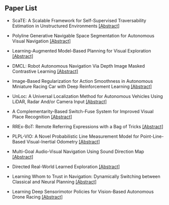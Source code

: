 ## Paper List

- ScaTE: A Scalable Framework for Self-Supervised Traversability Estimation in Unstructured Environments
[[Abstract]](https://events.infovaya.com/presentation?id=106919)

- Polyline Generative Navigable Space Segmentation for Autonomous Visual Navigation
[[Abstract]](https://events.infovaya.com/presentation?id=106922)

- Learning-Augmented Model-Based Planning for Visual Exploration
[[Abstract]](https://events.infovaya.com/presentation?id=106925)

- DMCL: Robot Autonomous Navigation Via Depth Image Masked Contrastive Learning
[[Abstract]](https://events.infovaya.com/presentation?id=106928)

- Image-Based Regularization for Action Smoothness in Autonomous Miniature Racing Car with Deep Reinforcement Learning
[[Abstract]](https://events.infovaya.com/presentation?id=106931)

- UnLoc: A Universal Localization Method for Autonomous Vehicles Using LiDAR, Radar And/or Camera Input
[[Abstract]](https://events.infovaya.com/presentation?id=106934)

- A Complementarity-Based Switch-Fuse System for Improved Visual Place Recognition
[[Abstract]](https://events.infovaya.com/presentation?id=106937)

- RREx-BoT: Remote Referring Expressions with a Bag of Tricks
[[Abstract]](https://events.infovaya.com/presentation?id=106940)

- PLPL-VIO: A Novel Probabilistic Line Measurement Model for Point-Line-Based Visual-Inertial Odometry
[[Abstract]](https://events.infovaya.com/presentation?id=106943)

- Multi-Goal Audio-Visual Navigation Using Sound Direction Map
[[Abstract]](https://events.infovaya.com/presentation?id=106946)

- Directed Real-World Learned Exploration
[[Abstract]](https://events.infovaya.com/presentation?id=106949)

- Learning Whom to Trust in Navigation: Dynamically Switching between Classical and Neural Planning
[[Abstract]](https://events.infovaya.com/presentation?id=106952)

- Learning Deep Sensorimotor Policies for Vision-Based Autonomous Drone Racing
[[Abstract]](https://events.infovaya.com/presentation?id=106955)

